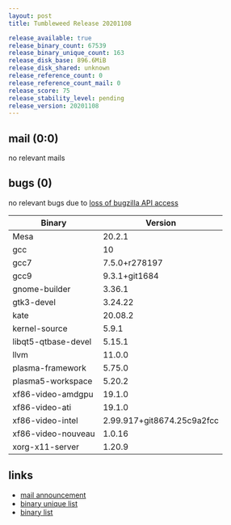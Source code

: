 ```yaml
---
layout: post
title: Tumbleweed Release 20201108

release_available: true
release_binary_count: 67539
release_binary_unique_count: 163
release_disk_base: 896.6MiB
release_disk_shared: unknown
release_reference_count: 0
release_reference_count_mail: 0
release_score: 75
release_stability_level: pending
release_version: 20201108
---
```


## mail (0:0)

no relevant mails

## bugs (0)

<!--more-->

no relevant bugs due to [loss of bugzilla API access](https://bugzilla.opensuse.org/show_bug.cgi?id=1157722)

Binary | Version
--- | ---
Mesa | 20.2.1
gcc | 10
gcc7 | 7.5.0+r278197
gcc9 | 9.3.1+git1684
gnome-builder | 3.36.1
gtk3-devel | 3.24.22
kate | 20.08.2
kernel-source | 5.9.1
libqt5-qtbase-devel | 5.15.1
llvm | 11.0.0
plasma-framework | 5.75.0
plasma5-workspace | 5.20.2
xf86-video-amdgpu | 19.1.0
xf86-video-ati | 19.1.0
xf86-video-intel | 2.99.917+git8674.25c9a2fcc
xf86-video-nouveau | 1.0.16
xorg-x11-server | 1.20.9

## links

- [mail announcement](https://lists.opensuse.org/opensuse-factory/2020-11/msg00113.html)
- [binary unique list](http://download.opensuse.org/history/20201108/rpm.unique.list)
- [binary list](http://download.opensuse.org/history/20201108/rpm.list)
